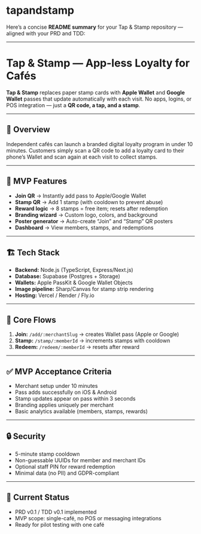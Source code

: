 # tapandstamp
Here’s a concise **README summary** for your Tap & Stamp repository — aligned with your PRD and TDD:

---

# Tap & Stamp — App-less Loyalty for Cafés

**Tap & Stamp** replaces paper stamp cards with **Apple Wallet** and **Google Wallet** passes that update automatically with each visit.
No apps, logins, or POS integration — just a **QR code, a tap, and a stamp**.

---

## 🌟 Overview

Independent cafés can launch a branded digital loyalty program in under 10 minutes.
Customers simply scan a QR code to add a loyalty card to their phone’s Wallet and scan again at each visit to collect stamps.

---

## 🚀 MVP Features

* **Join QR** → Instantly add pass to Apple/Google Wallet
* **Stamp QR** → Add 1 stamp (with cooldown to prevent abuse)
* **Reward logic** → 8 stamps = free item; resets after redemption
* **Branding wizard** → Custom logo, colors, and background
* **Poster generator** → Auto-create “Join” and “Stamp” QR posters
* **Dashboard** → View members, stamps, and redemptions

---

## 🏗️ Tech Stack

* **Backend:** Node.js (TypeScript, Express/Next.js)
* **Database:** Supabase (Postgres + Storage)
* **Wallets:** Apple PassKit & Google Wallet Objects
* **Image pipeline:** Sharp/Canvas for stamp strip rendering
* **Hosting:** Vercel / Render / Fly.io

---

## 🧩 Core Flows

1. **Join:** `/add/:merchantSlug` → creates Wallet pass (Apple or Google)
2. **Stamp:** `/stamp/:memberId` → increments stamps with cooldown
3. **Redeem:** `/redeem/:memberId` → resets after reward

---

## ✅ MVP Acceptance Criteria

* Merchant setup under 10 minutes
* Pass adds successfully on iOS & Android
* Stamp updates appear on pass within 3 seconds
* Branding applies uniquely per merchant
* Basic analytics available (members, stamps, rewards)

---

## 🔒 Security

* 5-minute stamp cooldown
* Non-guessable UUIDs for member and merchant IDs
* Optional staff PIN for reward redemption
* Minimal data (no PII) and GDPR-compliant

---

## 📅 Current Status

* PRD v0.1 / TDD v0.1 implemented
* MVP scope: single-café, no POS or messaging integrations
* Ready for pilot testing with one café
